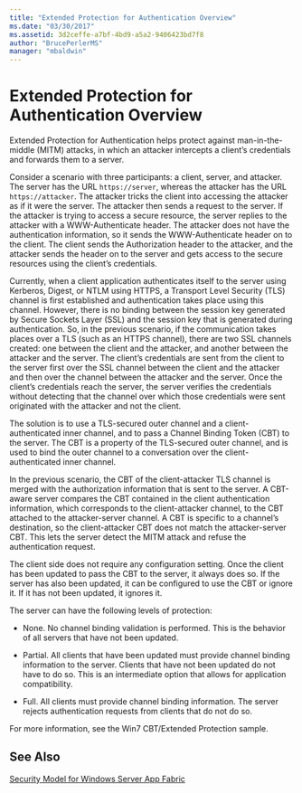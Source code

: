 ```yaml
---
title: "Extended Protection for Authentication Overview"
ms.date: "03/30/2017"
ms.assetid: 3d2ceffe-a7bf-4bd9-a5a2-9406423bd7f8
author: "BrucePerlerMS"
manager: "mbaldwin"
---
```

# Extended Protection for Authentication Overview
Extended Protection for Authentication helps protect against man-in-the-middle (MITM) attacks, in which an attacker intercepts a client’s credentials and forwards them to a server.  
  
 Consider a scenario with three participants: a client, server, and attacker. The server has the URL `https://server`, whereas the attacker has the URL `https://attacker`. The attacker tricks the client into accessing the attacker as if it were the server. The attacker then sends a request to the server. If the attacker is trying to access a secure resource, the server replies to the attacker with a WWW-Authenticate header. The attacker does not have the authentication information, so it sends the WWW-Authenticate header on to the client. The client sends the Authorization header to the attacker, and the attacker sends the header on to the server and gets access to the secure resources using the client’s credentials.  
  
 Currently, when a client application authenticates itself to the server using Kerberos, Digest, or NTLM using HTTPS, a Transport Level Security (TLS) channel is first established and authentication takes place using this channel. However, there is no binding between the session key generated by Secure Sockets Layer (SSL) and the session key that is generated during authentication. So, in the previous scenario, if the communication takes places over a TLS (such as an HTTPS channel), there are two SSL channels created: one between the client and the attacker, and another between the attacker and the server. The client’s credentials are sent from the client to the server first over the SSL channel between the client and the attacker and then over the channel between the attacker and the server. Once the client’s credentials reach the server, the server verifies the credentials without detecting that the channel over which those credentials were sent originated with the attacker and not the client.  
  
 The solution is to use a TLS-secured outer channel and a client-authenticated inner channel, and to pass a Channel Binding Token (CBT) to the server. The CBT is a property of the TLS-secured outer channel, and is used to bind the outer channel to a conversation over the client-authenticated inner channel.  
  
 In the previous scenario, the CBT of the client-attacker TLS channel is merged with the authorization information that is sent to the server. A CBT-aware server compares the CBT contained in the client authentication information, which corresponds to the client-attacker channel, to the CBT attached to the attacker-server channel. A CBT is specific to a channel’s destination, so the client-attacker CBT does not match the attacker-server CBT. This lets the server detect the MITM attack and refuse the authentication request.  
  
 The client side does not require any configuration setting. Once the client has been updated to pass the CBT to the server, it always does so. If the server has also been updated, it can be configured to use the CBT or ignore it. If it has not been updated, it ignores it.  
  
 The server can have the following levels of protection:  
  
- None. No channel binding validation is performed. This is the behavior of all servers that have not been updated.  
  
- Partial. All clients that have been updated must provide channel binding information to the server. Clients that have not been updated do not have to do so. This is an intermediate option that allows for application compatibility.  
  
- Full. All clients must provide channel binding information. The server rejects authentication requests from clients that do not do so.  
  
 For more information, see the Win7 CBT/Extended Protection sample.  
  
## See Also  
 [Security Model for Windows Server App Fabric](http://go.microsoft.com/fwlink/?LinkID=201279&clcid=0x409)
